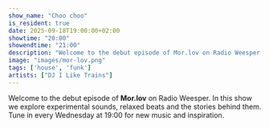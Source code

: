 ```yaml
---
show_name: "Choo choo"
is_resident: true
date: 2025-09-18T19:00:00+02:00
showtime: "20:00"
showendtime: "21:00"
description: "Welcome to the debut episode of Mor.lov on Radio Weesper. In this show we explore experimental sounds, relaxed beats and the stories behind them. Tune in every Wednesday at 19:00 for new music and inspiration."
image: "images/mor-lov.png"
tags: ['house', 'funk']
artists: ["DJ I Like Trains"]
---
```

Welcome to the debut episode of **Mor.lov** on Radio Weesper. In this show we explore experimental sounds, relaxed beats and the stories behind them. Tune in every Wednesday at 19:00 for new music and inspiration.
